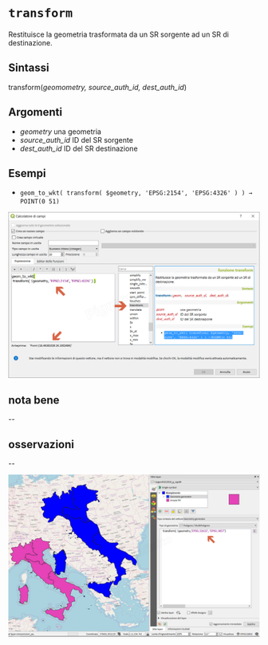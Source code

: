 # `transform`

Restituisce la geometria trasformata da un SR sorgente ad un SR di destinazione.

## Sintassi

transform(_geomometry, source_auth_id, dest_auth_id_)

## Argomenti

* _geometry_ una geometria
* _source_auth_id_ ID del SR sorgente
* _dest_auth_id_ ID del SR destinazione

## Esempi

* `geom_to_wkt( transform( $geometry, 'EPSG:2154', 'EPSG:4326' ) ) → POINT(0 51)`

![](/img/geometria/transform/transform1.png)

## nota bene

--

## osservazioni

--

![](/img/geometria/transform/transform2.png)